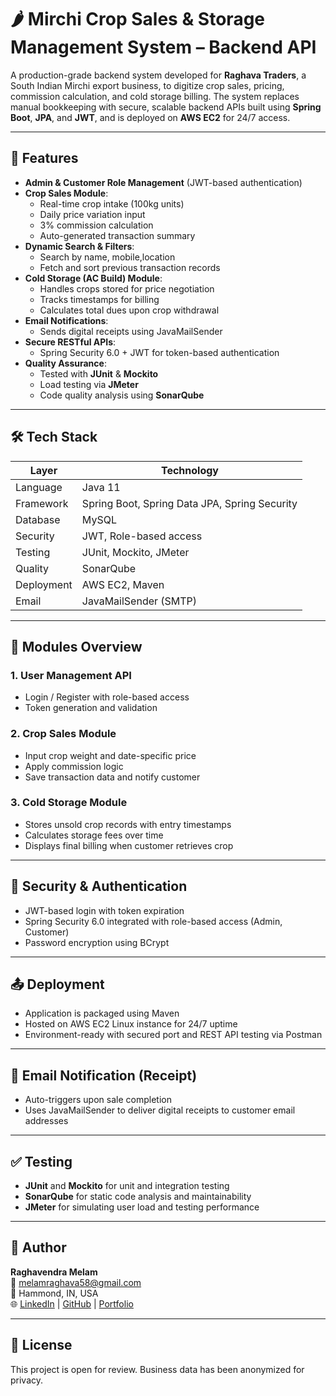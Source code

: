 # 🌶️ Mirchi Crop Sales & Storage Management System – Backend API

A production-grade backend system developed for **Raghava Traders**, a South Indian Mirchi export business, to digitize crop sales, pricing, commission calculation, and cold storage billing. The system replaces manual bookkeeping with secure, scalable backend APIs built using **Spring Boot**, **JPA**, and **JWT**, and is deployed on **AWS EC2** for 24/7 access.

---

## 🚀 Features

- **Admin & Customer Role Management** (JWT-based authentication)
- **Crop Sales Module**:  
  - Real-time crop intake (100kg units)  
  - Daily price variation input  
  - 3% commission calculation  
  - Auto-generated transaction summary
- **Dynamic Search & Filters**:  
  - Search by name, mobile,location  
  - Fetch and sort previous transaction records
- **Cold Storage (AC Build) Module**:  
  - Handles crops stored for price negotiation  
  - Tracks timestamps for billing  
  - Calculates total dues upon crop withdrawal
- **Email Notifications**:  
  - Sends digital receipts using JavaMailSender
- **Secure RESTful APIs**:  
  - Spring Security 6.0 + JWT for token-based authentication
- **Quality Assurance**:  
  - Tested with **JUnit** & **Mockito**  
  - Load testing via **JMeter**  
  - Code quality analysis using **SonarQube**

---

## 🛠️ Tech Stack

| Layer        | Technology               |
|--------------|---------------------------|
| Language     | Java 11                   |
| Framework    | Spring Boot, Spring Data JPA, Spring Security |
| Database     | MySQL                     |
| Security     | JWT, Role-based access    |
| Testing      | JUnit, Mockito, JMeter    |
| Quality      | SonarQube                 |
| Deployment   | AWS EC2, Maven            |
| Email        | JavaMailSender (SMTP)     |

---

## 📂 Modules Overview

### 1. **User Management API**
- Login / Register with role-based access
- Token generation and validation

### 2. **Crop Sales Module**
- Input crop weight and date-specific price
- Apply commission logic
- Save transaction data and notify customer

### 3. **Cold Storage Module**
- Stores unsold crop records with entry timestamps
- Calculates storage fees over time
- Displays final billing when customer retrieves crop

---

## 🔐 Security & Authentication

- JWT-based login with token expiration
- Spring Security 6.0 integrated with role-based access (Admin, Customer)
- Password encryption using BCrypt

---

## 📤 Deployment

- Application is packaged using Maven
- Hosted on AWS EC2 Linux instance for 24/7 uptime
- Environment-ready with secured port and REST API testing via Postman

---

## 📧 Email Notification (Receipt)

- Auto-triggers upon sale completion
- Uses JavaMailSender to deliver digital receipts to customer email addresses

---

## ✅ Testing

- **JUnit** and **Mockito** for unit and integration testing
- **SonarQube** for static code analysis and maintainability
- **JMeter** for simulating user load and testing performance

---



## 👤 Author

**Raghavendra Melam**  
📧 melamraghava58@gmail.com  
📍 Hammond, IN, USA  
🌐 [LinkedIn](https://www.linkedin.com/in/raghavendra-melam-3103b622a/) | [GitHub](https://github.com/raghavendramelam) | [Portfolio](https://raghavamelam.netlify.app/)

---

## 📄 License

This project is open for review. Business data has been anonymized for privacy.
